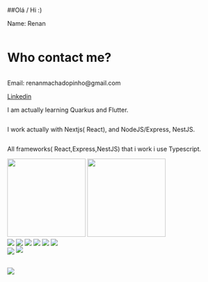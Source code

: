 ##Olá / Hi :)

Name: Renan
<div style="display:grid">
   <h1> Who contact me?</h1>
    <p>Email: renanmachadopinho@gmail.com</p>
    <a href="https://www.linkedin.com/in/renan-machado-pinho-2509251a5/">Linkedin</a>
   <p> I am actually learning Quarkus and Flutter.</p>
    <p> I work actually with Nextjs( React), and NodeJS/Express, NestJS.</p>
   <p> All frameworks( React,Express,NestJS) that i work i use Typescript.</p>
</div>
<div>  
</div>


<div>
    <img height="180em"src="https://github-readme-stats.vercel.app/api?username=renanmachad&show_icons=true&theme=dracula&include_all_commits=true&count_private=true"/>
  <img height="180em" src="https://github-readme-stats.vercel.app/api/top-langs/?username=renanmachad&layout=compact&langs_count=16&theme=dracula" />
</div>

<div style="display: inline_block"< <br>
  <img align="center" src="https://img.shields.io/badge/Python-14354C?style=for-the-badge&logo=python&logoColor=white"/>
  <img align="center"  src="https://img.shields.io/badge/JavaScript-323330?style=for-the-badge&logo=javascript&logoColor=F7DF1E"/>
  <img align="center" src="https://img.shields.io/badge/next.js-000000?style=for-the-badge&logo=nextdotjs&logoColor=white"/>
  <img align="center"  src="https://img.shields.io/badge/CSS3-1572B6?style=for-the-badge&logo=css3&logoColor=white"/>
  <img align="center"  src="https://img.shields.io/badge/Java-ED8B00?style=for-the-badge&logo=java&logoColor=white"/> 
  <img align="center" src="https://img.shields.io/badge/React-20232A?style=for-the-badge&logo=react&logoColor=61DAFB"/>
</div>
<div style="display:inline_block">
   <img align="center" src="https://img.shields.io/badge/Rust-000000?style=for-the-badge&logo=rust&logoColor=white"/>
  <img aling="center" src="https://img.shields.io/badge/Go-00ADD8?style=for-the-badge&logo=go&logoColor=white"/>
  </div>

##

<div>
  <a href="https://www.linkedin.com/in/renan-machado-pinho-2509251a5/" target="_blank"><img src="https://img.shields.io/badge/LinkedIn-0077B5?style=for-the-badge&logo=linkedin&logoColor=white" target="_blank"/> </a>
</div>



